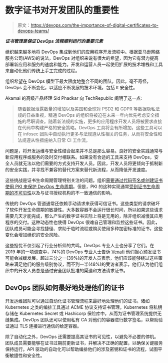 # 数字证书对开发团队的重要性

> 原文：<https://devops.com/the-importance-of-digital-certificates-to-devops-teams/>

***证书管理是保证 DevOps 流程顺利运行的重要元素***

组织越来越多地将 DevOps 集成到他们的应用程序开发流程中。根据亚马逊网络服务公司(AWS)的说法，DevOps 对组织来说有很大的希望，因为它有潜力提高部署新应用和服务的速度和能力。开发和运营人员一起使用扩展的技术堆栈和工具来自动化他们传统上手工完成的过程。

组织希望在 DevOps 模型下最大限度地整合不同的团队。因此，毫不奇怪，DevOps 会不断变化，以适应不断发展的技术环境，包括 It 安全性。

Akamai 的高级产品经理 Sid Phadkar 向 TechRepublic 阐明了这一点:

> 随着数据泄露数量的增加以及美国和全球对 PSD2 和 GDPR 等数据隐私法规的日益重视，精通 DevOps 的组织将被迫在未来一年内优先考虑安全措施的尽职调查。随着新法规的实施，更多的应用程序开发人员将被要求直接在代码中构建严格的安全策略。DevOps 工具将会有所增加，这些工具可以在 infosec 团队中自动执行更多与法规遵从性相关的任务，从而将安全性和法规遵从性措施纳入日常 CI 工作流。

问题是，将开发运维与安全性结合起来并不总是那么容易。良好的安全实践通常与新应用程序或服务的及时交付相联系。如果没有合适的工具来支持 DevOps，安全人员就无法以他们需要的方式支持开发人员。因此，开发人员将更倾向于抵制新的安全实践，并寻找不兼容的替代方案来替代新流程，从而降低开发速度。

这些挑战是证书生命周期管理特别关注的问题。组织[需要通过代码签名或创建证书使用 PKI 来保护 DevOps 生命周期](https://devops.com/certificates-a-fly-in-the-devops-ointment/)。但是，PKI 的这种实现通常[受到证书生命周期的不可见性](https://www.appviewx.com/blogs/fitting-certificate-management-into-devops-pipelines/)以及与证书授权机构的不一致通信的影响。

传统的 DevOps 管道通常还依赖手动请求来获得可信证书。这些类型的请求破坏了软件开发生命周期的敏捷性。大多数容器不会运行很长时间，所以如果这些请求需要几天才能完成，那么产生的数字证书实际上将是无用的，除非组织减慢其应用程序的交付。这种动态性也使得 DevOps 很难自己管理和监控这些证书。因此，团队成员可能会寻找捷径、求助于临时流程或购买使用多种加密标准的证书，这些变化会增加组织的安全风险。

这些担忧不仅引起了行业分析师的共鸣。DevOps 专业人士也分享了它们。在 2019 年的一项调查中，74%的 DevOps 专业人士告诉 [Venafi](https://www.venafi.com/news-center/press-release/venafi-survey-75-devops-professionals-say-certificate-issuance-policies) 他们担心颁发证书可能会减缓发展。超过三分之一(39%)的开发人员表示，他们应该能够绕过这些策略来满足他们的服务级别协议，而不到一半(48%)的受访者表示，他们认为他们组织中的开发人员总是通过安全团队批准的渠道和方法请求证书。

## DevOps 团队如何最好地处理他们的证书

开发运维团队可以通过自动化证书管理流程来最好地处理他们的证书。诸如 Kubernetes 之类的编排工具通过 ACME 协议支持证书管理。Kubernetes 将私钥存储在 Kubernetes Secret 或 Hashicorp 保险库中，从而为证书管理系统提供无缝集成。DevOps 团队还可以使用私有 CA 对他们的容器进行数字签名，以帮助验证通过 TLS 连接进行通信的给定容器。

除了自动化之外，DevOps 还需要提高其证书的可见性，以避免不必要的停机。团队成员需要能够在证书过期前更新证书，并解决不正确的配置，以确保关键服务保持运行。API 驱动的自动化可以帮助编排他们的涉及密钥和证书的流程，试图平衡敏捷性和安全性。